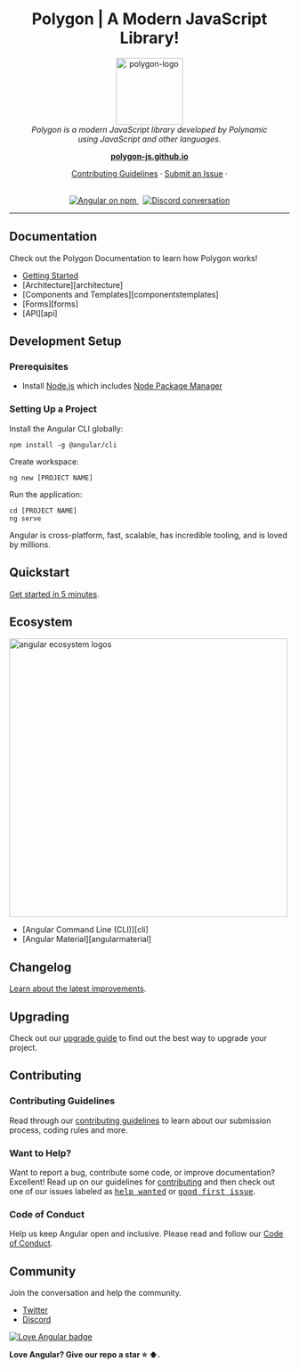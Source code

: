 <h1 align="center">Polygon | A Modern JavaScript Library!</h1>

<p align="center">
  <img src="aio/src/assets/images/logos/angular/angular.png" alt="polygon-logo" width="120px" height="120px"/>
  <br>
  <i>Polygon is a modern JavaScript library developed by Polynamic
    <br> using JavaScript and other languages.</i>
  <br>
</p>

<p align="center">
  <a href="https://polygon-js.github.io"><strong>polygon-js.github.io</strong></a>
  <br>
</p>

<p align="center">
  <a href="CONTRIBUTING.md">Contributing Guidelines</a>
  ·
  <a href="https://github.com/Polynamic/polygon/issues">Submit an Issue</a>
  ·
  <!-- <a href="https://blog.polygonjs.org/">Blog</a> -->
  <br>
  <br>
</p>

<p align="center">
  <a href="https://www.npmjs.com/@angular/core">
    <img src="https://img.shields.io/npm/v/@angular/core.svg?logo=npm&logoColor=fff&label=NPM+package&color=limegreen" alt="Angular on npm" />
  </a>&nbsp;
  <a href="https://discord.gg/NT42hNkFHp">
    <img src="https://img.shields.io/discord/976705686186651688.svg?logo=discord&logoColor=fff&label=Discord&color=7389d8" alt="Discord conversation" />
  </a>
</p>

<hr>

## Documentation

Check out the Polygon Documentation to learn how Polygon works!

- [Getting Started][quickstart]
- [Architecture][architecture]
- [Components and Templates][componentstemplates]
- [Forms][forms]
- [API][api]

## Development Setup

### Prerequisites

- Install [Node.js] which includes [Node Package Manager][npm]

### Setting Up a Project

Install the Angular CLI globally:

```
npm install -g @angular/cli
```

Create workspace:

```
ng new [PROJECT NAME]
```

Run the application:

```
cd [PROJECT NAME]
ng serve
```

Angular is cross-platform, fast, scalable, has incredible tooling, and is loved by millions.

## Quickstart

[Get started in 5 minutes][quickstart].

## Ecosystem

<p>
  <img src="/docs/images/angular-ecosystem-logos.png" alt="angular ecosystem logos" width="500px" height="auto">
</p>

- [Angular Command Line (CLI)][cli]
- [Angular Material][angularmaterial]

## Changelog

[Learn about the latest improvements][changelog].

## Upgrading

Check out our [upgrade guide](https://update.angular.io/) to find out the best way to upgrade your project.

## Contributing

### Contributing Guidelines

Read through our [contributing guidelines][contributing] to learn about our submission process, coding rules and more.

### Want to Help?

Want to report a bug, contribute some code, or improve documentation? Excellent! Read up on our guidelines for [contributing][contributing] and then check out one of our issues labeled as <kbd>[help wanted](https://github.com/angular/angular/labels/help%20wanted)</kbd> or <kbd>[good first issue](https://github.com/angular/angular/labels/good%20first%20issue)</kbd>.

### Code of Conduct

Help us keep Angular open and inclusive. Please read and follow our [Code of Conduct][codeofconduct].

## Community

Join the conversation and help the community.

- [Twitter][twitter]
- [Discord][discord]

[![Love Angular badge](https://img.shields.io/badge/angular-love-blue?logo=angular&angular=love)](https://www.github.com/angular/angular)

**Love Angular? Give our repo a star :star: :arrow_up:.**

[contributing]: CONTRIBUTING.md
[quickstart]: https://angular.io/start
[changelog]: CHANGELOG.md
[ng]: https://polygon-js.github.io
[documentation]: https://angular.io/docs
[node.js]: https://nodejs.org/
[npm]: https://www.npmjs.com/get-npm
[codeofconduct]: CODE_OF_CONDUCT.md
[twitter]: https://www.twitter.com/polygonlib
[discord]: https://discord.gg/NT42hNkFHp
